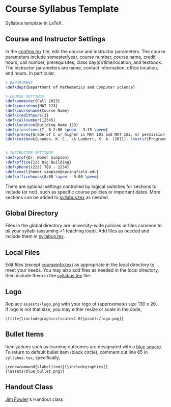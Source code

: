# Course Syllabus Template

Syllabus template in LaTeX.


## Course and Instructor Settings

In the [configs.tex](configs.tex) file, edit the course and instructor parameters.  The course parameters include semester/year, course number, course name, credit hours, call number, prerequisites, class day(s)/time/location, and textbook. The instructor parameters are name, contact information, office location, and hours.   In particular, 

```tex
% DEPARTMENT
\def\dept{Department of Mathematics and Computer Science}

% COURSE SETTINGS
\def\semester{Fall 2023}
\def\coursenum{MAT 123}
\def\coursename{Course Name}
\def\credithours{3}
\def\callnumber{12345}
\def\location{Building Name 123}
\def\classtimes{T, R 2:00 \peem - 3:15 \peem}
\def\prereq{Grade of C or higher in MAT 101 and MAT 102, or permission of instructor.}
\def\textbook{Louden, K. C., \& Lambert, K. A. (2011). \textit{Programming languages: principles and} \\ & \textit{practices}. Cengage Learning.}


% INSTRUCTOR SETTINGS
\def\prof{Dr. Homer Simpson}
\def\office{123 Big Building}
\def\phone{(213) 789 - 1234}
\def\email{homer.simpson@springfield.edu}
\def\officehours{8:00 \ayem - 9:00 \peem}
```

There are optional settings controlled by logical switches for sections to include (or not), such as specific course policies or important dates.  More sections can be added to [syllabus.tex](syllabus.tex) as needed.  


## Global Directory
Files in the global directory are university-wide policies or files common to *all* your syllabi (assuming >1 teaching load). Add files as needed and include them in [syllabus.tex](syllabus.tex).


## Local Files

Edit files (except [courseinfo.tex](local/courseinfo.tex)) as appropriate in the local directory to meet your needs.  You may also add files as needed in the local directory, then include them in the [syllabus.tex](syllabus.tex) file.   


## Logo

Replace `assests/logo.png` with your logo of (approximate) size 130 x 20.  
If logo is not that size, you may either resize or scale in the code,

```
\title{\includegraphics[scale=1.0]{assets/logo.png}}
```  

## Bullet Items
Itemizations such as learning outcomes are designated with a [blue square](assets/blue_bullet.png).  To return to default bullet item (black circle), comment out line 65 in `syllabus.tex`, specifically, 

```
\renewcommand{\labelitemi}{\includegraphics[]{\assets/blue_bullet.png}}
```


## Handout Class

[Jim Fowler](https://math.osu.edu/people/fowler.291)'s Handout class

